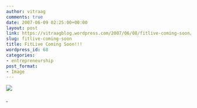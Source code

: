 ```yaml
---
author: vitraag
comments: true
date: 2007-06-09 02:25:00+00:00
layout: post
link: https://vitraagblog.wordpress.com/2007/06/08/fitlive-coming-soon/
slug: fitlive-coming-soon
title: FitLive Coming Soon!!!
wordpress_id: 68
categories:
- entrepreneurship
post_format:
- Image
---
```


[![](http://bp3.blogger.com/_Jc7k7_ysg2g/RmoRd5g8c_I/AAAAAAAAAA0/oeFioYsfPyA/s320/Fitlive_comingup.gif)](http://bp3.blogger.com/_Jc7k7_ysg2g/RmoRd5g8c_I/AAAAAAAAAA0/oeFioYsfPyA/s1600-h/Fitlive_comingup.gif)

[ ](http://bp1.blogger.com/_Jc7k7_ysg2g/RmoPzZg8c-I/AAAAAAAAAAs/5NiD74dH_Uc/s1600-h/Fitlive_comingup.gif)
